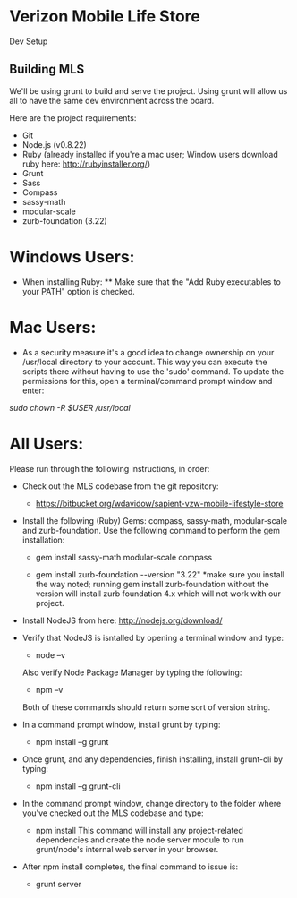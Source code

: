 # Verizon Mobile Life Store
Dev Setup

## Building MLS

We'll be using grunt to build and serve the project. Using grunt will allow us all to have the same dev environment across the board. 

Here are the project requirements:

* Git
* Node.js (v0.8.22)
* Ruby (already installed if you're a mac user; Window users download ruby here: http://rubyinstaller.org/)
* Grunt
* Sass
* Compass
* sassy-math
* modular-scale
* zurb-foundation (3.22)

# Windows Users:
  - When installing Ruby: ** Make sure that the "Add Ruby executables to your PATH" option is checked.

# Mac Users: 
  - As a security measure it's a good idea to change ownership on your /usr/local directory to your account. This way you can execute the scripts there without having to use the 'sudo' command. To update the permissions for this, open a terminal/command prompt window and enter: 

  *sudo chown -R $USER /usr/local*

# All Users:

Please run through the following instructions, in order:

- Check out the MLS codebase from the git repository: 
  - https://bitbucket.org/wdavidow/sapient-vzw-mobile-lifestyle-store

- Install the following (Ruby) Gems: compass, sassy-math, modular-scale and zurb-foundation. Use the following command to perform the gem installation: 

  - gem install sassy-math modular-scale compass

  - gem install zurb-foundation --version "3.22" *make sure you install the way noted; running gem install zurb-foundation without the version will install zurb foundation 4.x which will not work with our project.

- Install NodeJS from here: http://nodejs.org/download/

- Verify that NodeJS is isntalled by opening a terminal window and type: 
  
  - node –v 
  
  Also verify Node Package Manager by typing the following: 
  
  - npm –v
  
  Both of these commands should return some sort of version string.

- In a command prompt window, install grunt by typing: 
  - npm install –g grunt

- Once grunt, and any dependencies, finish installing, install grunt-cli by typing: 
  - npm install –g grunt-cli

- In the command prompt window, change directory to the folder where you've checked out the MLS codebase and type: 
  - npm install
  This command will install any project-related dependencies and create the node server module to run grunt/node's internal web server in your browser.

- After npm install completes, the final command to issue is: 
  - grunt server

